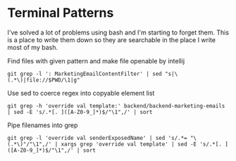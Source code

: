 # Terminal Patterns
I've solved a lot of problems using bash and I'm starting to forget them.
This is a place to write them down so they are searchable in the place I write most of my bash.

Find files with given pattern and make file openable by intellij

    git grep -l ': MarketingEmailContentFilter' | sed "s|\(.*\)|file://$PWD/\1|g"

Use sed to coerce regex into copyable element list

    git grep -h 'override val template:' backend/backend-marketing-emails  | sed -E 's/.*[. ]([A-Z0-9_]*)$/"\1",/' | sort

Pipe filenames into grep

    git grep -l 'override val senderExposedName' | sed 's/.*= "\(.*\)"/"\1",/' | xargs grep 'override val template' | sed -E 's/.*[. ]([A-Z0-9_]*)$/"\1",/' | sort
